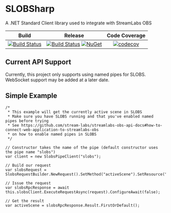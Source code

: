# SLOBSharp
A .NET Standard Client library used to integrate with StreamLabs OBS

|Build|Release|Code Coverage|
|:---:|:-----:|:-----------:|
|[![Build Status](https://travis-ci.org/StephenMP/SLOBSharp.svg?branch=master)](https://travis-ci.org/StephenMP/SLOBSharp)|[![Build Status](https://travis-ci.org/StephenMP/SLOBSharp.svg?branch=release)](https://travis-ci.org/StephenMP/SLOBSharp) [![NuGet](https://img.shields.io/nuget/v/SLOBSharp.svg)](https://www.nuget.org/packages/SLOBSharp/)|[![codecov](https://codecov.io/gh/StephenMP/SLOBSharp/branch/master/graph/badge.svg)](https://codecov.io/gh/StephenMP/SLOBSharp)|

## Current API Support
Currently, this project only supports using named pipes for SLOBS. WebSocket support may be added at a later date.

## Simple Example
```
/* 
 * This example will get the currently active scene in SLOBS
 * Make sure you have SLOBS running and that you've enabled named pipes before trying
 * See https://github.com/stream-labs/streamlabs-obs-api-docs#how-to-connect-web-application-to-streamlabs-obs
 * on how to enable named pipes in SLOBS
 */

// Constructor takes the name of the pipe (default constructor uses the pipe name "slobs")
var client = new SlobsPipeClient("slobs");

// Build our request
var slobsRequest = SlobsRequestBuilder.NewRequest().SetMethod("activeScene").SetResource("ScenesService").BuildRequest();

// Issue the request
var slobsRpcResponse = await this.slobsClient.ExecuteRequestAsync(request).ConfigureAwait(false);

// Get the result
var activeScene = slobsRpcResponse.Result.FirstOrDefault();
```
